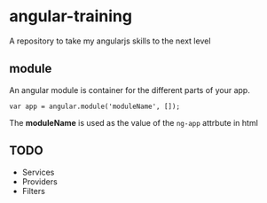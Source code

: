angular-training
================

A repository to take my angularjs skills to the next level

## module

An angular module is container for the different parts of your app.

```
var app = angular.module('moduleName', []);
```
The **moduleName** is used as the value of the ```ng-app``` attrbute in html

## TODO
- Services
- Providers
- Filters
